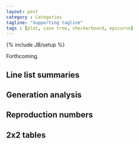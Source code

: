 ```yaml
---
layout: post
category : Categories
tagline: "Supporting tagline"
tags : [plot, case tree, checkerboard, epicurve]
---
```

{% include JB/setup %}

Forthcoming.

## Line list summaries

## Generation analysis

## Reproduction numbers

## 2x2 tables
